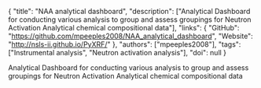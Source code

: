 {
  "title": "NAA analytical dashboard",
  "description": ["Analytical Dashboard for conducting various analysis to group and assess groupings for Neutron Activation Analytical chemical compositional data"],
  "links": {
    "GitHub": "https://github.com/mpeeples2008/NAA_analytical_dashboard",
    "Website": "http://nsls-ii.github.io/PyXRF/"
  },
  "authors": ["mpeeples2008"],
  "tags": ["Instrumental analysis", "Neutron activation analysis"],
  "doi": null
}

<!-- Generated by csv2md.R – do not edit by hand -->

Analytical Dashboard for conducting various analysis to group and assess groupings for Neutron Activation Analytical chemical compositional data